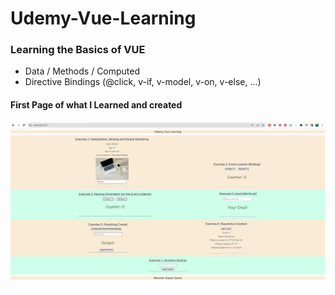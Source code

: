 # Udemy-Vue-Learning

### Learning the Basics of VUE
- Data / Methods / Computed 
- Directive Bindings (@click, v-if, v-model, v-on, v-else, ...)

#### First Page of what I Learned and created
![Vue](/learning/images/page1.JPG)